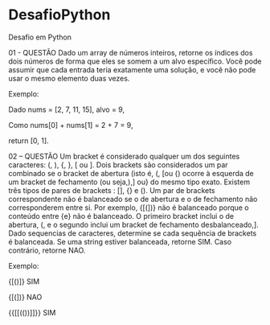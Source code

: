 # DesafioPython
Desafio em Python 


01 - QUESTÃO
Dado um array de números inteiros, retorne os índices dos dois números de forma que eles se 
somem a um alvo específico.
Você pode assumir que cada entrada teria exatamente uma solução, e você não pode usar o 
mesmo elemento duas vezes.

Exemplo:

Dado nums = [2, 7, 11, 15], alvo = 9,

Como nums[0] + nums[1] = 2 + 7 = 9,

return [0, 1].


02 – QUESTÃO
Um bracket é considerado qualquer um dos seguintes caracteres: (, ), {, }, [ ou ].
Dois brackets são considerados um par combinado se o bracket de abertura (isto é, (, [ou {) ocorre à esquerda de um 
bracket de fechamento (ou seja,),] ou} do mesmo tipo exato. Existem três tipos de pares de brackets : [], {} e ().
Um par de brackets correspondente não é balanceado se o de abertura e o de fechamento não corresponderem entre 
si. Por exemplo, {[(])} não é balanceado porque o conteúdo entre {e} não é balanceado. O primeiro bracket inclui o 
de abertura, (, e o segundo inclui um bracket de fechamento desbalanceado,].
Dado sequencias de caracteres, determine se cada sequência de brackets é balanceada. Se uma string estiver 
balanceada, retorne SIM. Caso contrário, retorne NAO.

Exemplo:

{[()]} SIM

{[(])} NAO

{{[[(())]]}} SIM


